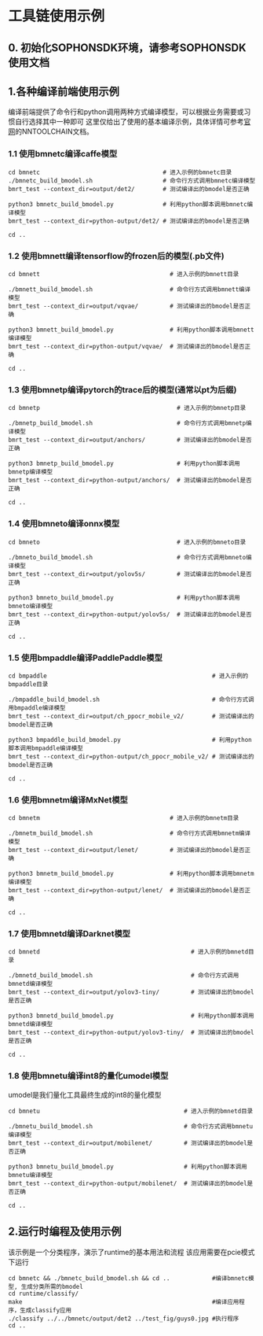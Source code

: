 # 工具链使用示例

## 0. 初始化SOPHONSDK环境，请参考SOPHONSDK使用文档

## 1.各种编译前端使用示例
编译前端提供了命令行和python调用两种方式编译模型，可以根据业务需要或习惯自行选择其中一种即可
这里仅给出了使用的基本编译示例，具体详情可参考[官网](https://developer.sophgo.com/site/index/document/2/all.html)的NNTOOLCHAIN文档。

### 1.1 使用bmnetc编译caffe模型
``` shell
cd bmnetc                                   # 进入示例的bmnetc目录
./bmnetc_build_bmodel.sh                    # 命令行方式调用bmnetc编译模型
bmrt_test --context_dir=output/det2/        # 测试编译出的bmodel是否正确

python3 bmnetc_build_bmodel.py              # 利用python脚本调用bmnetc编译模型
bmrt_test --context_dir=python-output/det2/ # 测试编译出的bmodel是否正确

cd ..
```

### 1.2 使用bmnett编译tensorflow的frozen后的模型(.pb文件)

``` shell
cd bmnett                                     # 进入示例的bmnett目录

./bmnett_build_bmodel.sh                      # 命令行方式调用bmnett编译模型
bmrt_test --context_dir=output/vqvae/         # 测试编译出的bmodel是否正确

python3 bmnett_build_bmodel.py                # 利用python脚本调用bmnett编译模型
bmrt_test --context_dir=python-output/vqvae/  # 测试编译出的bmodel是否正确

cd ..
```

### 1.3 使用bmnetp编译pytorch的trace后的模型(通常以pt为后缀)
``` shell
cd bmnetp                                       # 进入示例的bmnetp目录

./bmnetp_build_bmodel.sh                        # 命令行方式调用bmnetp编译模型
bmrt_test --context_dir=output/anchors/         # 测试编译出的bmodel是否正确

python3 bmnetp_build_bmodel.py                  # 利用python脚本调用bmnetp编译模型
bmrt_test --context_dir=python-output/anchors/  # 测试编译出的bmodel是否正确

cd ..
```

### 1.4 使用bmneto编译onnx模型
``` shell
cd bmneto                                       # 进入示例的bmneto目录

./bmneto_build_bmodel.sh                        # 命令行方式调用bmneto编译模型
bmrt_test --context_dir=output/yolov5s/         # 测试编译出的bmodel是否正确

python3 bmneto_build_bmodel.py                  # 利用python脚本调用bmneto编译模型
bmrt_test --context_dir=python-output/yolov5s/  # 测试编译出的bmodel是否正确

cd ..
```
### 1.5 使用bmpaddle编译PaddlePaddle模型
``` shell
cd bmpaddle                                               # 进入示例的bmpaddle目录

./bmpaddle_build_bmodel.sh                                # 命令行方式调用bmpaddle编译模型
bmrt_test --context_dir=output/ch_ppocr_mobile_v2/        # 测试编译出的bmodel是否正确

python3 bmpaddle_build_bmodel.py                          # 利用python脚本调用bmpaddle编译模型
bmrt_test --context_dir=python-output/ch_ppocr_mobile_v2/ # 测试编译出的bmodel是否正确

cd ..
```

### 1.6 使用bmnetm编译MxNet模型
``` shell
cd bmnetm                                     # 进入示例的bmnetm目录

./bmnetm_build_bmodel.sh                      # 命令行方式调用bmnetm编译模型
bmrt_test --context_dir=output/lenet/         # 测试编译出的bmodel是否正确

python3 bmnetm_build_bmodel.py                # 利用python脚本调用bmnetm编译模型
bmrt_test --context_dir=python-output/lenet/  # 测试编译出的bmodel是否正确

cd ..
```

### 1.7 使用bmnetd编译Darknet模型
``` shell
cd bmnetd                                           # 进入示例的bmnetd目录

./bmnetd_build_bmodel.sh                            # 命令行方式调用bmnetd编译模型
bmrt_test --context_dir=output/yolov3-tiny/         # 测试编译出的bmodel是否正确

python3 bmnetd_build_bmodel.py                      # 利用python脚本调用bmnetd编译模型
bmrt_test --context_dir=python-output/yolov3-tiny/  # 测试编译出的bmodel是否正确

cd ..
```

### 1.8 使用bmnetu编译int8的量化umodel模型
umodel是我们量化工具最终生成的int8的量化模型

``` shell
cd bmnetu                                         # 进入示例的bmnetd目录

./bmnetu_build_bmodel.sh                          # 命令行方式调用bmnetu编译模型
bmrt_test --context_dir=output/mobilenet/         # 测试编译出的bmodel是否正确

python3 bmnetu_build_bmodel.py                    # 利用python脚本调用bmnetu编译模型
bmrt_test --context_dir=python-output/mobilenet/  # 测试编译出的bmodel是否正确

cd ..
```
## 2.运行时编程及使用示例

该示例是一个分类程序，演示了runtime的基本用法和流程
该应用需要在pcie模式下运行

```shell
cd bmnetc && ./bmnetc_build_bmodel.sh && cd ..            #编译bmnetc模型, 生成分类所需的bmodel
cd runtime/classify/
make                                                      #编译应用程序，生成classify应用
./classify ../../bmnetc/output/det2 ../test_fig/guys0.jpg #执行程序
cd ..
```
